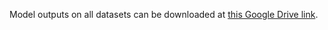 Model outputs on all datasets can be downloaded at [this Google Drive link](https://drive.google.com/drive/folders/1ZgYUNbFUm_W5gTdrntCaNQz68Y0JRzLK?usp=sharing). 